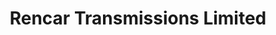 ---
title: "Rencar Transmissions Limited"
url: /lloydminster/rencar-transmissions-limited/
shop: Autowerkstatt
---